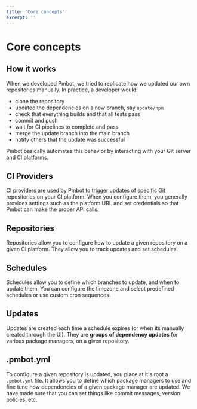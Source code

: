 ```yaml
---
title: 'Core concepts'
excerpt: ''
---
```


# Core concepts

## How it works

When we developed Pmbot, we tried to replicate how we updated our own repositories manually. In practice, a developer would:
- clone the repository
- updated the dependencies on a new branch, say `update/npm`
- check that everything builds and that all tests pass
- commit and push
- wait for CI pipelines to complete and pass
- merge the update branch into the main branch
- notify others that the update was successful

Pmbot basically automates this behavior by interacting with your Git server and CI platforms.

## CI Providers

CI providers are used by Pmbot to trigger updates of specific Git repositories on your CI platform. When you configure them, you generally provides settings such as the platform URL and set credentials so that Pmbot can make the proper API calls. 

## Repositories

Repositories allow you to configure how to update a given repository on a given CI platform. They allow you to track updates and set schedules.

## Schedules

Schedules allow you to define which branches to update, and when to update them. You can configure the timezone and select predefined schedules or use custom cron sequences. 

## Updates

Updates are created each time a schedule expires (or when its manually created through the UI). They are **groups of dependency updates** for various package managers, on a given repository.

## .pmbot.yml

To configure a given repository is updated, you place at it's root a `.pmbot.yml` file. It allows you to define which package managers to use and fine tune how dependencies of a given package manager are updated. We have made sure that you can set things like commit messages, version policies, etc.  

